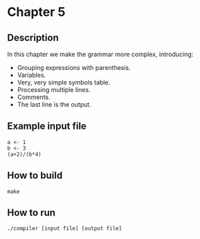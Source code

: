 # Chapter 5

## Description

In this chapter we make the grammar more complex, introducing:
* Grouping expressions with parenthesis.
* Variables.
* Very, very simple symbols table.
* Processing multiple lines.
* Comments.
* The last line is the output.

## Example input file

    a <- 1
    b <- 3
    (a+2)/(b*4)

## How to build

    make

## How to run

    ./compiler [input file] [output file]
